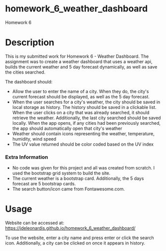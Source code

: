 # homework_6_weather_dashboard
Homework 6

# Description
This is my submitted work for Homework 6 - Weather Dashboard.  The assignment was to create a weather dashboard that uses a weather api, builds the current weather and 5 day forecast dynamically, as well as save the cities searched.

The dashboard should:
* Allow the user to enter the name of a city.  When they do, the city's current forecast should be displayed, as well as the 5 day forecast.
* When the user searches for a city's weather, the city should be saved in local storage as history.  The history should be saved in a clickable list.  When the user clicks on a city that was already searched, it should retrieve the weather.  Additionally, the last city searched should be saved locally.  When the app opens, if any cities had been previously searched, the app should automatically open that city's weather
* Weather should contain icons representing the weather, temperature, humidity, wind speed
* The UV value returned should be color coded based on the UV index


### Extra Information
* No code was given for this project and all was created from scratch.  I used the bootstrap grid system to build the site.
* The current weather is a bootstrap card.  Additionally, the 5 days forecast are 5 bootstrap cards.
* The search button/icon came from Fontawesome.com.

# Usage
Website can be accessed at: https://jdeleonardis.github.io/homework_6_weather_dashboard/

To use the website, enter a city name and press enter or click the search icon.  Additionally, a city can be clicked on once it appears in history.